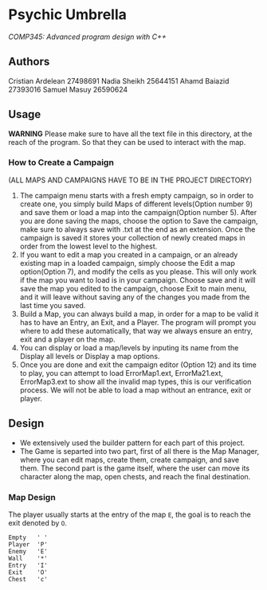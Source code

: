 # Psychic Umbrella

*COMP345: Advanced program design with C++*

## Authors

Cristian Ardelean 27498691
Nadia Sheikh 25644151
Ahamd Baiazid 27393016
Samuel Masuy 26590624

## Usage

**WARNING** Please make sure to have all the text file in this directory, at the
reach of the program. So that they can be used to interact with the map.

### How to Create a Campaign
(ALL MAPS AND CAMPAIGNS HAVE TO BE IN THE PROJECT DIRECTORY)

1. The campaign menu starts with a fresh empty campaign, so in order to create one, you simply build Maps of different levels(Option number 9) and save them or load a map into the campaign(Option number 5). After you are done saving the maps, choose the option to Save the campaign, make sure to always save with .txt at the end as an extension. Once the campaign is saved it stores your collection of newly created maps in order from the lowest level to the highest.
2. If you want to edit a map you created in a campaign, or an already existing map in a loaded campaign, simply choose the Edit a map option(Option 7), and modify the cells as you please. This will only work if the map you want to load is in your campaign. Choose save and it will save the map you edited to the campaign, choose Exit to main menu, and it will leave without saving any of the changes you made from the last time you saved.
3. Build a Map, you can always build a map, in order for a map to be valid it has to have an Entry, an Exit, and a Player. The program will prompt you where to add these automatically, that way we always ensure an entry, exit and a player on the map. 
4. You can display or load a map/levels by inputing its name from the Display all levels or Display a map options.
5. Once you are done and exit the campaign editor (Option 12) and its time to play, you can attempt to load ErrorMap1.ext, ErrorMa21.ext, ErrorMap3.ext to show all the invalid map types, this is our verification process. We will not be able to load a map without an entrance, exit or player.

## Design

* We extensively used the builder pattern for each part of this project.
* The Game is separted into two part, first of all there is the Map Manager,
  where you can edit maps, create them, create campaign, and save them. The
  second part is the game itself, where the user can move its character along
  the map, open chests, and reach the final destination.

### Map Design

The player usually starts at the entry of the map `E`, the goal is to reach the
exit denoted by `O`.

	Empty   ' '
	Player  'P'
	Enemy   'E'
	Wall    '*'
	Entry   'I'
	Exit    'O'
	Chest   'c'



